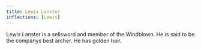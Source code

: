 ```yaml
---
title: Lewis Lanster
inflections: [Lewis]
---
```


Lewis Lanster is a sellsword and member of the Windblown. He is said to be the companys best archer. He has golden hair.


